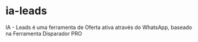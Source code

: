 # ia-leads
IA - Leads é uma ferramenta de Oferta ativa através do WhatsApp, baseado na Ferramenta Disparador PRO
